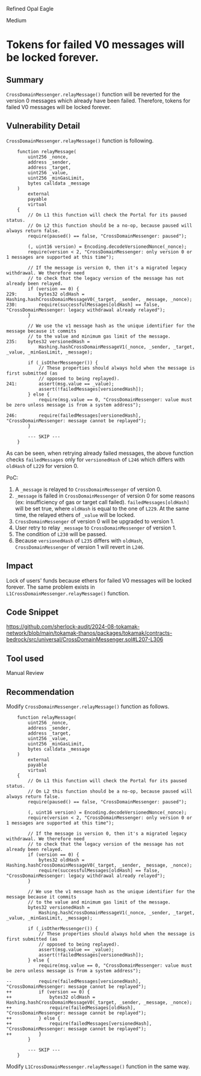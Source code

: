 Refined Opal Eagle

Medium

# Tokens for failed V0 messages will be locked forever.

## Summary
`CrossDomainMessenger.relayMessage()` function will be reverted for the version 0 messages which already have been failed. Therefore, tokens for failed V0 messages will be locked forever. 

## Vulnerability Detail
`CrossDomainMessenger.relayMessage()` function is following.
```solidity
    function relayMessage(
        uint256 _nonce,
        address _sender,
        address _target,
        uint256 _value,
        uint256 _minGasLimit,
        bytes calldata _message
    )
        external
        payable
        virtual
    {
        // On L1 this function will check the Portal for its paused status.
        // On L2 this function should be a no-op, because paused will always return false.
        require(paused() == false, "CrossDomainMessenger: paused");

        (, uint16 version) = Encoding.decodeVersionedNonce(_nonce);
        require(version < 2, "CrossDomainMessenger: only version 0 or 1 messages are supported at this time");

        // If the message is version 0, then it's a migrated legacy withdrawal. We therefore need
        // to check that the legacy version of the message has not already been relayed.
        if (version == 0) {
229:        bytes32 oldHash = Hashing.hashCrossDomainMessageV0(_target, _sender, _message, _nonce);
230:        require(successfulMessages[oldHash] == false, "CrossDomainMessenger: legacy withdrawal already relayed");
        }

        // We use the v1 message hash as the unique identifier for the message because it commits
        // to the value and minimum gas limit of the message.
235:    bytes32 versionedHash =
            Hashing.hashCrossDomainMessageV1(_nonce, _sender, _target, _value, _minGasLimit, _message);

        if (_isOtherMessenger()) {
            // These properties should always hold when the message is first submitted (as
            // opposed to being replayed).
241:        assert(msg.value == _value);
            assert(!failedMessages[versionedHash]);
        } else {
            require(msg.value == 0, "CrossDomainMessenger: value must be zero unless message is from a system address");

246:        require(failedMessages[versionedHash], "CrossDomainMessenger: message cannot be replayed");
        }

        --- SKIP ---
    }
```
As can be seen, when retrying already failed messages, the above function checks `failedMessages` only for `versionedHash` of `L246` which differs with `oldHash` of `L229` for version 0.

PoC:
1. A `_message` is relayed to `CrossDomainMessenger` of version 0.
2. `_message` is failed in `CrossDomainMessenger` of version 0 for some reasons (ex: insufficiency of gas or target call failed). `failedMessages[oldHash]` will be set true, where `oldHash` is equal to the one of `L229`. At the same time, the relayed ethers of `_value` will be locked.
3. `CrossDomainMessenger` of version 0 will be upgraded to version 1.
4. User retry to relay `_message` to `CrossDomainMessenger` of version 1.
5. The condition of `L230` will be passed.
6. Because `versionedHash` of `L235` differs with `oldHash`, `CrossDomainMessenger` of version 1 will revert in `L246`.

## Impact
Lock of users' funds because ethers for failed V0 messages will be locked forever. 
The same problem exists in `L1CrossDomainMessenger.relayMessage()` function.

## Code Snippet
https://github.com/sherlock-audit/2024-08-tokamak-network/blob/main/tokamak-thanos/packages/tokamak/contracts-bedrock/src/universal/CrossDomainMessenger.sol#L207-L306

## Tool used

Manual Review

## Recommendation
Modify `CrossDomainMessenger.relayMessage()` function as follows.
```solidity
    function relayMessage(
        uint256 _nonce,
        address _sender,
        address _target,
        uint256 _value,
        uint256 _minGasLimit,
        bytes calldata _message
    )
        external
        payable
        virtual
    {
        // On L1 this function will check the Portal for its paused status.
        // On L2 this function should be a no-op, because paused will always return false.
        require(paused() == false, "CrossDomainMessenger: paused");

        (, uint16 version) = Encoding.decodeVersionedNonce(_nonce);
        require(version < 2, "CrossDomainMessenger: only version 0 or 1 messages are supported at this time");

        // If the message is version 0, then it's a migrated legacy withdrawal. We therefore need
        // to check that the legacy version of the message has not already been relayed.
        if (version == 0) {
            bytes32 oldHash = Hashing.hashCrossDomainMessageV0(_target, _sender, _message, _nonce);
            require(successfulMessages[oldHash] == false, "CrossDomainMessenger: legacy withdrawal already relayed");
        }

        // We use the v1 message hash as the unique identifier for the message because it commits
        // to the value and minimum gas limit of the message.
        bytes32 versionedHash =
            Hashing.hashCrossDomainMessageV1(_nonce, _sender, _target, _value, _minGasLimit, _message);

        if (_isOtherMessenger()) {
            // These properties should always hold when the message is first submitted (as
            // opposed to being replayed).
            assert(msg.value == _value);
            assert(!failedMessages[versionedHash]);
        } else {
            require(msg.value == 0, "CrossDomainMessenger: value must be zero unless message is from a system address");

--          require(failedMessages[versionedHash], "CrossDomainMessenger: message cannot be replayed");
++          if (version == 0) {
++              bytes32 oldHash = Hashing.hashCrossDomainMessageV0(_target, _sender, _message, _nonce);
++              require(failedMessages[oldHash], "CrossDomainMessenger: message cannot be replayed");
++          } else {
++              require(failedMessages[versionedHash], "CrossDomainMessenger: message cannot be replayed");
++          }
        }

        --- SKIP ---
    }
```
Modify `L1CrossDomainMessenger.relayMessage()` function in the same way.